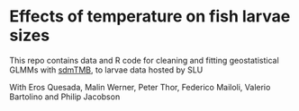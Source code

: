 # Effects of temperature on fish larvae sizes

This repo contains data and R code for cleaning and fitting geostatistical GLMMs with [sdmTMB](https://github.com/pbs-assess/sdmTMB), to larvae data hosted by SLU

With Eros Quesada, Malin Werner, Peter Thor, Federico Mailoli, Valerio Bartolino and Philip Jacobson